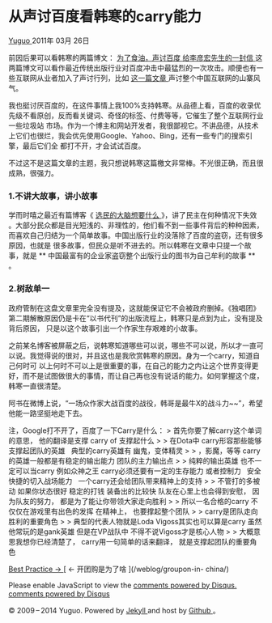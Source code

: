 #  从声讨百度看韩寒的carry能力

[ Yuguo ](http://yuguo.us) 2011年 03月 26日

前因后果可以看韩寒的两篇博文： [ 为了食油，声讨百度
](http://blog.sina.com.cn/s/blog_4701280b01017ijd.html) [ 给李彦宏先生的一封信
](http://blog.sina.com.cn/s/blog_4701280b01017ijj.html)
这两篇博文可以看作最近传统出版行业对百度冲击中最猛烈的一次攻击。顺便也有一些互联网从业者加入了声讨行列，比如 [ 这一篇文章
](http://www.zhuoqun.net/html/y2011/1682.html) 声讨整个中国互联网的山寨风气。

我也挺讨厌百度的，在这件事情上我100%支持韩寒。从品德上看，百度的收录优先级不看原创，反而看关键词、奇怪的标签、付费等等，它催生了整个互联网行业一些垃圾站
市场。作为一个博主和网站开发者，我很鄙视它。不讲品德，从技术上它们也很烂，我会优先使用Google、Yahoo、Bing，还有一些专门的搜索引擎，最后它们全
都打不开，才会试试百度。

不过这不是这篇文章的主题，我只想说韩寒这篇檄文非常棒。不光很正确，而且很成熟，很强力。

###  1.不讲大故事，讲小故事

学而时嘻之最近有篇博客《 [ 选民的大脑想要什么 ](http://www.geekonomics10000.com/558) 》，讲了民主在何种情况下失效
。大部分民众都是目光短浅的、非理性的，他们看不到一些事件背后的种种因素，而喜欢自己归结为一个简单故事。中国出版行业的没落除了百度的盗窃，还有很多原因，也就是
很多故事，但民众是听不进去的。所以韩寒在文章中只提一个故事，就是 ** 中国最富有的企业家盗窃整个出版行业的图书为自己牟利的故事 ** 。

###  2.树敌单一

政府管制在这盘文章里完全没有提及，这就能保证它不会被政府删掉。《独唱团》第二期解散原因仍是卡在“以书代刊”的出版流程上，韩寒只是点到为止，没有提及背后原因，
只是以这个故事引出一个作家生存艰难的小故事。

之前某名博客被屏蔽之后，说韩寒知道哪些可以说，哪些不可以说，所以才一直可以说。我觉得说的很对，并且这也是我欣赏韩寒的原因。身为一个carry，知道自己何时可
以上何时不可以上是很重要的事，在自己的能力之内让这个世界变得更好，而不是试图做很大的事情，而让自己再也没有说话的能力。如何掌握这个度，韩寒一直很清楚。

阿书在微博上说，“一场众作家大战百度的战役，韩哥是最牛X的战斗力~~”，希望他能一路坚挺地走下去。

注，Google打不开了，百度了一下Carry是什么： > 首先你要了解carry这个单词的意思， 他的翻译是支撑 carry of 支撑起什么 > >
在Dota中 carry形容那些能够支撑起团队的英雄   典型的carry英雄有 幽鬼，变体精灵 > > ，影魔，等等
carry的英雄一般都是有稳定的输出能力 团队的主力输出点 > > 纯粹的输出英雄 也不一定可以当carry 例如众神之王
carry必须还要有一定的生存能力 或者控制力   安全快捷的切入战场能力   一个carry还会给团队带来精神上的支持 > > 不管打的多被动
如果你状态很好 稳定的打钱 装备出的比较快 队友在心里上也会得到安慰， 因为队友的努力， 都是为了能让你带领大家走向胜利 > > 所以一名合格的carry
不仅仅在游戏里有出色的发挥 在精神上， 也要撑起整个团队 > > carry是团队走向胜利的重要角色 > > 典型的代表人物就是Loda
Vigoss其实也可以算是carry 虽然他常玩的是gank英雄 但是在VP战队中 不得不说Vigoss才是核心人物 > > 大概意思我想你已经清楚了，
carry用一句简单的话来翻译， 就是支撑起团队的重要角色

[ Best Practice → ](/weblog/best-practice/) [ ← 开团购是为了啥 ](/weblog/groupon-in-
china/)

Please enable JavaScript to view the [ comments powered by Disqus.
](http://disqus.com/?ref_noscript) [ comments powered by  Disqus
](http://disqus.com)

© 2009 – 2014 Yuguo. Powered by [ Jekyll ](https://github.com/mojombo/jekyll)
and host by [ Github ](https://github.com/yuguo) 。

